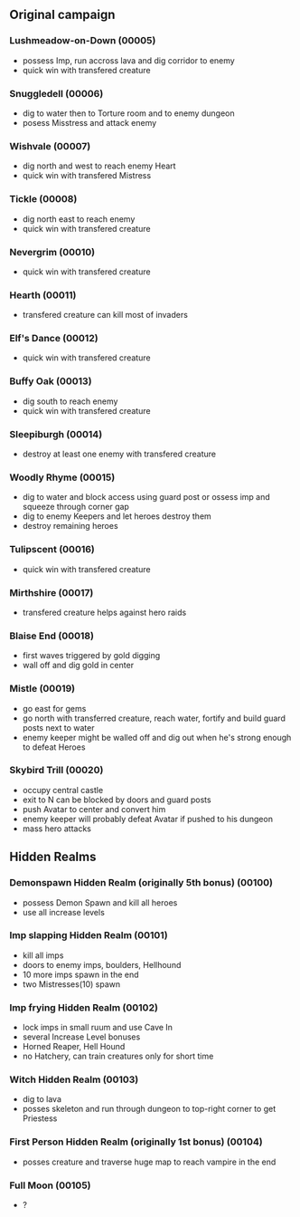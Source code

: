 ## Original campaign

### Lushmeadow-on-Down (00005)
* possess Imp, run accross lava and dig corridor to enemy
* quick win with transfered creature

### Snuggledell (00006)
* dig to water then to Torture room and to enemy dungeon
* posess Misstress and attack enemy

### Wishvale (00007)
* dig north and west to reach enemy Heart
* quick win with transfered Mistress

### Tickle (00008)
* dig north east to reach enemy
* quick win with transfered creature

### Nevergrim (00010)
* quick win with transfered creature

### Hearth (00011)
* transfered creature can kill most of invaders

### Elf's Dance (00012)
* quick win with transfered creature

### Buffy Oak (00013)
* dig south to reach enemy
* quick win with transfered creature

### Sleepiburgh (00014)
* destroy at least one enemy with transfered creature

### Woodly Rhyme (00015)
* dig to water and block access using guard post or ossess imp and squeeze through corner gap
* dig to enemy Keepers and let heroes destroy them
* destroy remaining heroes

### Tulipscent (00016)
* quick win with transfered creature

### Mirthshire (00017)
* transfered creature helps against hero raids

### Blaise End (00018)
* first waves triggered by gold digging
* wall off and dig gold in center

### Mistle (00019)
* go east for gems
* go north with transferred creature, reach water, fortify and build guard posts next to water
* enemy keeper might be walled off and dig out when he's strong enough to defeat Heroes

### Skybird Trill (00020)
* occupy central castle
* exit to N can be blocked by doors and guard posts
* push Avatar to center and convert him
* enemy keeper will probably defeat Avatar if pushed to his dungeon
* mass hero attacks

## Hidden Realms

### Demonspawn Hidden Realm (originally 5th bonus) (00100)
* possess Demon Spawn and kill all heroes
* use all increase levels

### Imp slapping Hidden Realm (00101)
* kill all imps
* doors to enemy imps, boulders, Hellhound
* 10 more imps spawn in the end
* two Mistresses(10) spawn 

### Imp frying Hidden Realm (00102)
* lock imps in small ruum and use Cave In
* several Increase Level bonuses
* Horned Reaper, Hell Hound
* no Hatchery, can train creatures only for short time

### Witch Hidden Realm (00103)
* dig to lava
* posses skeleton and run through dungeon to top-right corner to get Priestess

### First Person Hidden Realm (originally 1st bonus) (00104)
* posses creature and traverse huge map to reach vampire in the end

### Full Moon (00105)
* ?
